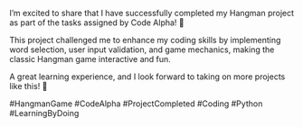 I’m excited to share that I have successfully completed my Hangman project as part of the tasks assigned by Code Alpha! 🎉

This project challenged me to enhance my coding skills by implementing word selection, user input validation, and game mechanics, making the classic Hangman game interactive and fun.

A great learning experience, and I look forward to taking on more projects like this! 🚀

#HangmanGame #CodeAlpha #ProjectCompleted #Coding #Python #LearningByDoing

